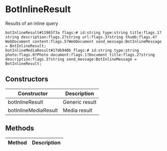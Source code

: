 # BotInlineResult
Results of an inline query

```
botInlineResult#11965f3a flags:# id:string type:string title:flags.1?string description:flags.2?string url:flags.3?string thumb:flags.4?WebDocument content:flags.5?WebDocument send_message:BotInlineMessage = BotInlineResult;
botInlineMediaResult#17db940b flags:# id:string type:string photo:flags.0?Photo document:flags.1?Document title:flags.2?string description:flags.3?string send_message:BotInlineMessage = BotInlineResult;
```

## Constructors
| Constructor | Description |
| ---- | ----------- |
| botInlineResult | Generic result |
| botInlineMediaResult | Media result |


## Methods
| Method | Description |
| ---- | ----------- |


